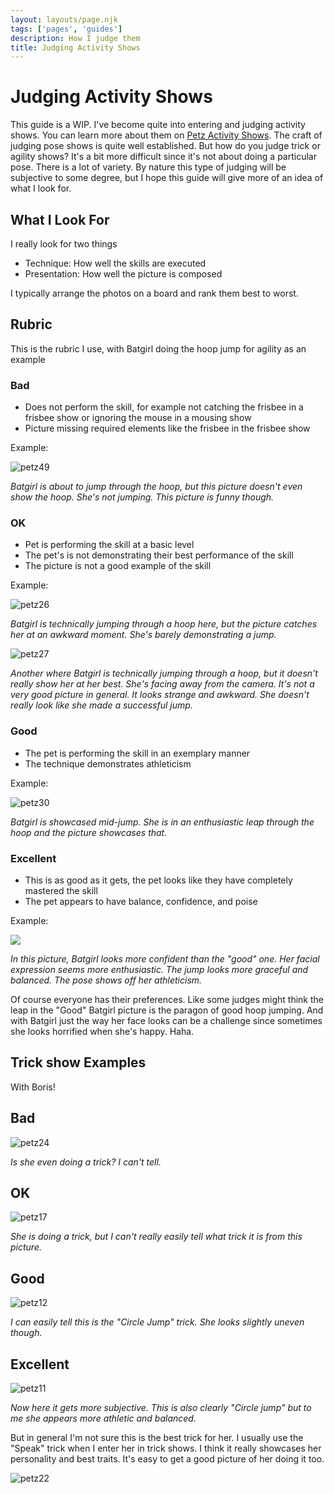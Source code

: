 ```yaml
---
layout: layouts/page.njk
tags: ['pages', 'guides']
description: How I judge them
title: Judging Activity Shows
---
```


# Judging Activity Shows
This guide is a WIP. I've become quite into entering and judging activity shows. You can learn more about them on [Petz Activity Shows](https://petz-activity-shows.glitch.me/). The craft of judging pose shows is quite well established. But how do you judge trick or agility shows? It's a bit more difficult since it's not about doing a particular pose. There is a lot of variety. By nature this type of judging will be subjective to some degree, but I hope this guide will give more of an idea of what I look for. 


## What I Look For
I really look for two things
- Technique: How well the skills are executed
- Presentation: How well the picture is composed

I typically arrange the photos on a board and rank them best to worst. 

## Rubric

This is the rubric I use, with Batgirl doing the hoop jump for agility as an example

### Bad
 - Does not perform the skill, for example not catching the frisbee in a frisbee show or ignoring the mouse in a mousing show
 - Picture missing required elements like the frisbee in the frisbee show 

Example:

![petz49](https://user-images.githubusercontent.com/1251094/132275124-3c4f748d-77f0-4e56-b55e-b4733c7e66e3.png)

*Batgirl is about to jump through the hoop, but this picture doesn't even show the hoop. She's not jumping. This picture is funny though.*

### OK
- Pet is performing the skill at a basic level
- The pet's is not demonstrating their best performance of the skill
- The picture is not a good example of the skill

Example: 

![petz26](https://user-images.githubusercontent.com/1251094/132275428-9542806e-0834-41e5-9caa-33b849928508.png)

*Batgirl is technically jumping through a hoop here, but the picture catches her at an awkward moment. She's barely demonstrating a jump.*

![petz27](https://user-images.githubusercontent.com/1251094/132380442-75406ce5-9721-4318-8dea-1e455c0cdafd.png)

*Another where Batgirl is technically jumping through a hoop, but it doesn't really show her at her best. She's facing away from the camera. It's not a very good picture in general. It looks strange and awkward. She doesn't really look like she made a successful jump.*

### Good
- The pet is performing the skill in an exemplary manner
- The technique demonstrates athleticism 

Example:

![petz30](https://user-images.githubusercontent.com/1251094/132275692-c89a0813-2ea2-4ef2-aece-3c4e8674e5e3.png)

*Batgirl is showcased mid-jump. She is in an enthusiastic leap through the hoop and the picture showcases that.*

### Excellent
- This is as good as it gets, the pet looks like they have completely mastered the skill
- The pet appears to have balance, confidence, and poise

Example:

![](https://dl.airtable.com/.attachmentThumbnails/e5179114876eaff02a5ad17490595044/35c6f528)

*In this picture, Batgirl looks more confident than the "good" one. Her facial expression seems more enthusiastic. The jump looks more graceful and balanced. The pose shows off her athleticism.* 

Of course everyone has their preferences. Like some judges might think the leap in the "Good" Batgirl picture is the paragon of good hoop jumping. And with Batgirl just the way her face looks can be a challenge since sometimes she looks horrified when she's happy. Haha. 


## Trick show Examples
With Boris!

## Bad
![petz24](https://user-images.githubusercontent.com/1251094/132381665-6ff681f2-b6f3-4a94-9b29-940b631ddf25.png)


*Is she even doing a trick? I can't tell.*

## OK
![petz17](https://user-images.githubusercontent.com/1251094/132381734-34e2dcd0-1495-4905-b3c7-4cfc2bfba608.png)

*She is doing a trick, but I can't really easily tell what trick it is from this picture.*

## Good
![petz12](https://user-images.githubusercontent.com/1251094/132382308-d9ff0501-eb10-45a5-8399-ea5e15b51cea.png)

*I can easily tell this is the "Circle Jump" trick. She looks slightly uneven though.*

## Excellent
![petz11](https://user-images.githubusercontent.com/1251094/132382480-5a30b169-1803-4b5f-b021-d25b3bd38d07.png)

*Now here it gets more subjective. This is also clearly "Circle jump" but to me she appears more athletic and balanced.*

But in general I'm not sure this is the best trick for her. I usually use the "Speak" trick when I enter her in trick shows. I think it really showcases her personality and best traits. It's easy to get a good picture of her doing it too. 

![petz22](https://user-images.githubusercontent.com/1251094/132383486-05c07621-a6bf-43b2-954c-a7cd9260c4e2.png)

